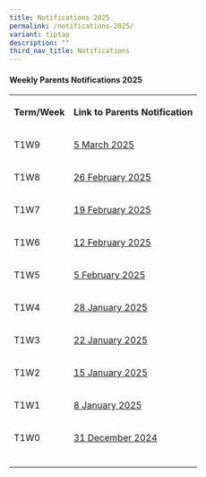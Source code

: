 ```yaml
---
title: Notifications 2025
permalink: /notifications-2025/
variant: tiptap
description: ""
third_nav_title: Notifications
---
```

<h4><strong>Weekly Parents Notifications 2025</strong></h4>
<table style="minWidth: 50px">
<colgroup>
<col>
<col>
</colgroup>
<tbody>
<tr>
<th rowspan="1" colspan="1">
<p>Term/Week</p>
</th>
<th rowspan="1" colspan="1">
<p><strong>Link to Parents Notification</strong>
</p>
</th>
</tr>
<tr>
<td rowspan="1" colspan="1">
<p>T1W9</p>
</td>
<td rowspan="1" colspan="1">
<p><a href="/files/Notifications/2025/2025_T1W9_Parents_Notification__2025_03_05_.pdf" rel="noopener nofollow" target="_blank">5 March 2025</a>
</p>
</td>
</tr>
<tr>
<td rowspan="1" colspan="1">
<p>T1W8</p>
</td>
<td rowspan="1" colspan="1">
<p><a href="/files/Notifications/2025/2025_T1W8_Parents_Notification__2025_02_26_.pdf" rel="noopener nofollow" target="_blank">26 February 2025</a>
</p>
</td>
</tr>
<tr>
<td rowspan="1" colspan="1">
<p>T1W7</p>
</td>
<td rowspan="1" colspan="1">
<p><a href="/files/Notifications/2025/2025_T1W7_Parents_Notification__2025_02_19_.pdf" rel="noopener nofollow" target="_blank">19 February 2025</a>
</p>
</td>
</tr>
<tr>
<td rowspan="1" colspan="1">
<p>T1W6</p>
</td>
<td rowspan="1" colspan="1">
<p><a href="/files/Notifications/2025/2025_T1W6_Parents_Notification__2025_02_12_.pdf" rel="noopener nofollow" target="_blank">12 February 2025</a>
</p>
</td>
</tr>
<tr>
<td rowspan="1" colspan="1">
<p>T1W5</p>
</td>
<td rowspan="1" colspan="1">
<p><a href="/files/Notifications/2025/2025_T1W5_Parents_Notification__2025_02_05_.pdf" rel="noopener nofollow" target="_blank">5 February 2025</a>
</p>
</td>
</tr>
<tr>
<td rowspan="1" colspan="1">
<p>T1W4</p>
</td>
<td rowspan="1" colspan="1">
<p><a href="/files/Notifications/2025/2025_T1W4_Parents_Notification__2025_01_28_.pdf" rel="noopener nofollow" target="_blank">28 January 2025</a>
</p>
</td>
</tr>
<tr>
<td rowspan="1" colspan="1">
<p>T1W3</p>
</td>
<td rowspan="1" colspan="1">
<p><a href="/files/Notifications/2025/2025_T1W3_Parents_Notification__2025_01_22_.pdf" rel="noopener nofollow" target="_blank">22 January 2025</a>
</p>
</td>
</tr>
<tr>
<td rowspan="1" colspan="1">
<p>T1W2</p>
</td>
<td rowspan="1" colspan="1">
<p><a href="/files/Notifications/2025/2025_T1W2_Parents_Notification__2025_01_15_.pdf" rel="noopener nofollow" target="_blank">15 January 2025</a>
</p>
</td>
</tr>
<tr>
<td rowspan="1" colspan="1">
<p>T1W1</p>
</td>
<td rowspan="1" colspan="1">
<p><a href="/files/Notifications/2025/2025_T1W1_Parents_Notification__2025_01_08_.pdf" rel="noopener nofollow" target="_blank">8 January 2025</a>
</p>
</td>
</tr>
<tr>
<td rowspan="1" colspan="1">
<p>T1W0</p>
</td>
<td rowspan="1" colspan="1">
<p><a href="/files/Notifications/2025/2025_T1W0_Parents_Notification__2024_12_31_.pdf" rel="noopener nofollow" target="_blank">31 December 2024</a>
</p>
</td>
</tr>
<tr>
<td rowspan="1" colspan="1">
<p></p>
</td>
<td rowspan="1" colspan="1">
<p></p>
</td>
</tr>
</tbody>
</table>
<p></p>